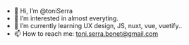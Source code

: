 - 👋 Hi, I’m @toniSerra
- 👀 I’m interested in almost everyting.
- 🌱 I’m currently learning UX design, JS, nuxt, vue, vuetify..
- 📫 How to reach me: toni.serra.bonet@gmail.com

<!---
toniSerra/toniSerra is a ✨ special ✨ repository because its `README.md` (this file) appears on your GitHub profile.
You can click the Preview link to take a look at your changes.
--->
